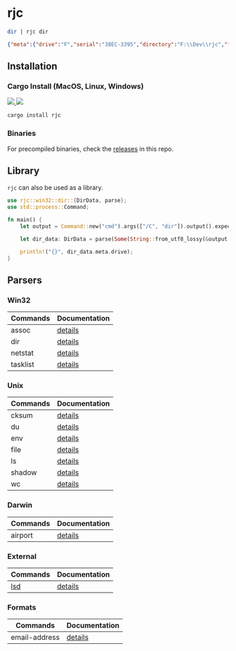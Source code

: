 # rjc

```bash
dir | rjc dir
```

```json
{"meta":{"drive":"F","serial":"38EC-3395","directory":"F:\\Dev\\rjc","files":3,"directories":4},"resources":[{"date":"01/15/2023","time":"04:14 PM","is_dir":true,"size":null,"name":"."},{"date":"01/15/2023","time":"04:14 PM","is_dir":true,"size":null,"name":".."},{"date":"01/14/2023","time":"04:25 PM","is_dir":false,"size":8,"name":".gitignore"},{"date":"01/15/2023","time":"10:38 PM","is_dir":false,"size":11117,"name":"Cargo.lock"},{"date":"01/20/2023","time":"12:53 AM","is_dir":false,"size":437,"name":"Cargo.toml"},{"date":"01/21/2023","time":"02:18 PM","is_dir":true,"size":null,"name":"src"},{"date":"01/20/2023","time":"12:53 AM","is_dir":true,"size":null,"name":"target"}]}
```

## Installation

### Cargo Install (MacOS, Linux, Windows)

<p>
    <a href="https://crates.io/crates/rjc">
        <img src="https://img.shields.io/crates/v/rjc.svg" />
    </a>
    <a href="https://docs.rs/rjc">
        <img src="https://img.shields.io/badge/docs.rs-rjc-green" />
    </a>
</p>

```bash
cargo install rjc
```

### Binaries

For precompiled binaries, check the [releases](https://github.com/clearfeld/rjc/releases) in this repo.

## Library

`rjc` can also be used as a library.

```rust
use rjc::win32::dir::{DirData, parse};
use std::process::Command;

fn main() {
    let output = Command::new("cmd").args(["/C", "dir"]).output().expect("Failed to execute process.");

    let dir_data: DirData = parse(Some(String::from_utf8_lossy(&output.stdout).to_string()));

    println!("{}", dir_data.meta.drive);
}
```

## Parsers

### Win32

| Commands  | Documentation                                            |
| --------- | -------------------------------------------------------- |
| assoc     | [details](https://rjc.vercel.app/parsers/win32/assoc)    |
| dir       | [details](https://rjc.vercel.app/parsers/win32/dir)      |
| netstat   | [details](https://rjc.vercel.app/parsers/win32/netstat)  |
| tasklist  | [details](https://rjc.vercel.app/parsers/win32/tasklist) |

### Unix

| Commands  | Documentation                                         |
| --------- | ----------------------------------------------------- |
| cksum     | [details](https://rjc.vercel.app/parsers/unix/cksum)  |
| du        | [details](https://rjc.vercel.app/parsers/unix/du)     |
| env       | [details](https://rjc.vercel.app/parsers/unix/env)    |
| file      | [details](https://rjc.vercel.app/parsers/unix/file)   |
| ls        | [details](https://rjc.vercel.app/parsers/unix/ls)     |
| shadow    | [details](https://rjc.vercel.app/parsers/unix/shadow) |
| wc        | [details](https://rjc.vercel.app/parsers/unix/wc)     |

### Darwin

| Commands    | Documentation                                            |
| ----------- | -------------------------------------------------------- |
| airport     | [details](https://rjc.vercel.app/parsers/darwin/airport) |

### External

| Commands                                     | Documentation                                        |
| -------------------------------------------- | ---------------------------------------------------- |
| [lsd](https://github.com/Peltoche/lsd)       | [details](https://rjc.vercel.app/parsers/common/lsd) |

### Formats

| Commands          | Documentation                                            |
| ----------------- | -------------------------------------------------------- |
| email-address     | [details](https://rjc.vercel.app/parsers/formats/email)  |
